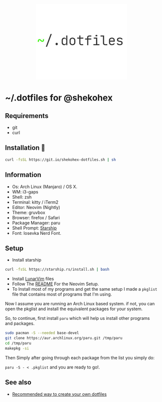 <p align="center">
   <img src="./dotfiles.jpeg">
</p>

# ~/.dotfiles for @shekohex

## Requirements

* git
* curl

## Installation 🔧

```bash
curl -fsSL https://git.io/shekohex-dotfiles.sh | sh
```

## Information

* Os: Arch Linux (Manjaro) / OS X.
* WM: i3-gaps
* Shell: zsh
* Terminal: kitty / iTerm2
* Editor: Neovim (Nightly)
* Theme: gruvbox
* Browser: firefox / Safari
* Package Manager: paru
* Shell Prompt: [Starship](https://starship.rs/)
* Font: Iosevka Nerd Font.

## Setup

* Install starship

```bash
curl -fsSL https://starship.rs/install.sh | bash
```

* Install [LunarVim](https://github.com/LunarVim/LunarVim) files
* Follow The [README](./.config/lvim/README.md) For the Neovim Setup.
* To Install most of my programs and get the same setup I made a `pkglist` file
that contains most of programs that I'm using.

Now I assume you are running an Arch Linux based system.
if not, you can open the pkglist and install the equivalent packages for your system.

So, to continue, first install `paru` which will help us install other programs and packages.

```bash
sudo pacman -S --needed base-devel
git clone https://aur.archlinux.org/paru.git /tmp/paru
cd /tmp/paru
makepkg -si
```

Then Simply after going through each package from the list you simply do:

`paru -S - < .pkglist` and you are ready to go!.

## See also

* [Recommended way to create your own dotfiles](https://www.atlassian.com/git/tutorials/dotfiles)

